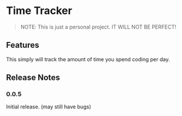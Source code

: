 # Time Tracker

>NOTE: This is just a personal project. IT WILL NOT BE PERFECT!

## Features

This simply will track the amount of time you spend coding per day.

## Release Notes

### 0.0.5

Initial release. (may still have bugs)
